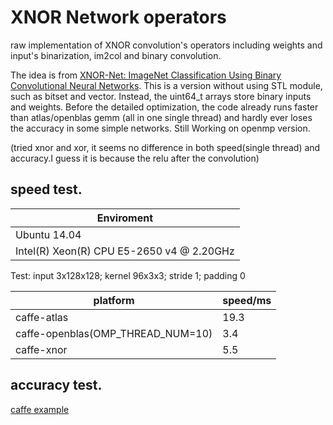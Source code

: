 # XNOR Network operators
raw implementation of XNOR convolution's operators including weights and input's binarization, im2col and binary convolution.

The idea is from [XNOR-Net: ImageNet Classification Using Binary Convolutional Neural Networks](https://arxiv.org/abs/1603.05279).
This is a version without using STL module, such as bitset and vector. Instead, the uint64_t arrays store binary inputs and weights.
Before the detailed optimization, the code already runs faster than atlas/openblas gemm (all in one single thread) and hardly ever loses the 
accuracy in some simple networks.
Still Working on openmp version. 

(tried xnor and xor, it seems no difference in both speed(single thread) and accuracy.I guess it is because the relu after the convolution)  

## speed test.

Enviroment |
----------|
Ubuntu 14.04| 
Intel(R) Xeon(R) CPU E5-2650 v4 @ 2.20GHz|

Test: input 3x128x128; kernel 96x3x3; stride 1; padding 0

platform|speed/ms
------|-------
caffe-atlas| 19.3 |
caffe-openblas(OMP_THREAD_NUM=10) | 3.4 
caffe-xnor|5.5| 

## accuracy test.
[caffe example](https://github.com/Tyler-D/caffe-rc5_ex/tree/master/examples/xor)
